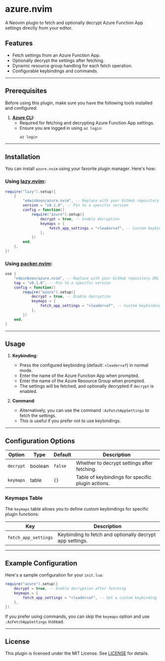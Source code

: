 # azure.nvim

A Neovim plugin to fetch and optionally decrypt Azure Function App settings directly from your editor.

## Features

- Fetch settings from an Azure Function App.
- Optionally decrypt the settings after fetching.
- Dynamic resource group handling for each fetch operation.
- Configurable keybindings and commands.

---

## Prerequisites

Before using this plugin, make sure you have the following tools installed and configured:

1. **[Azure CLI](https://learn.microsoft.com/en-us/cli/azure/):**
   - Required for fetching and decrypting Azure Function App settings.
   - Ensure you are logged in using `az login`:
     ```bash
     az login
     ```

---

## Installation

You can install `azure.nvim` using your favorite plugin manager. Here's how:

### Using [lazy.nvim](https://github.com/folke/lazy.nvim):

```lua
require("lazy").setup({
    {
        "edwinboon/azure.nvim", -- Replace with your GitHub repository URL
        version = "v0.1.0", -- Pin to a specific version
        config = function()
            require("azure").setup({
                decrypt = true, -- Enable decryption
                keymaps = {
                    fetch_app_settings = "<leader>af", -- Custom keybinding for fetching app settings
                },
            })
        end,
    },
})
```

### Using [packer.nvim](https://github.com/wbthomason/packer.nvim):

```lua
use {
    "edwinboon/azure.nvim", -- Replace with your GitHub repository URL
    tag = "v0.1.0", -- Pin to a specific version
    config = function()
        require("azure").setup({
            decrypt = true, -- Enable decryption
            keymaps = {
                fetch_app_settings = "<leader>af", -- Custom keybinding for fetching app settings
            },
        })
    end,
}
```

---

## Usage

1. **Keybinding**:

   - Press the configured keybinding (default: `<leader>af`) in normal mode.
   - Enter the name of the Azure Function App when prompted.
   - Enter the name of the Azure Resource Group when prompted.
   - The settings will be fetched, and optionally decrypted if `decrypt` is enabled.

2. **Command**:
   - Alternatively, you can use the command `:AzFetchAppSettings` to fetch the settings.
   - This is useful if you prefer not to use keybindings.

---

## Configuration Options

| Option    | Type    | Default | Description                                       |
| --------- | ------- | ------- | ------------------------------------------------- |
| `decrypt` | boolean | `false` | Whether to decrypt settings after fetching.       |
| `keymaps` | table   | `{}`    | Table of keybindings for specific plugin actions. |

### Keymaps Table

The `keymaps` table allows you to define custom keybindings for specific plugin functions:

| Key                  | Description                                              |
| -------------------- | -------------------------------------------------------- |
| `fetch_app_settings` | Keybinding to fetch and optionally decrypt app settings. |

---

## Example Configuration

Here's a sample configuration for your `init.lua`:

```lua
require("azure").setup({
    decrypt = true, -- Enable decryption after fetching
    keymaps = {
        fetch_app_settings = "<leader>af", -- Set a custom keybinding for fetching app settings
    },
})
```

If you prefer using commands, you can skip the `keymaps` option and use `:AzFetchAppSettings` instead.

---

## License

This plugin is licensed under the MIT License. See [LICENSE](LICENSE) for details.
